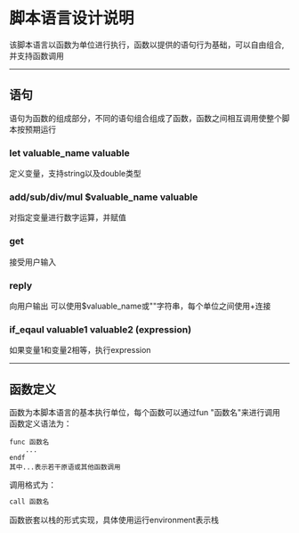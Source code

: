 # 脚本语言设计说明
该脚本语言以函数为单位进行执行，函数以提供的语句行为基础，可以自由组合,并支持函数调用
***
##  语句
语句为函数的组成部分，不同的语句组合组成了函数，函数之间相互调用使整个脚本按预期运行
### let valuable_name valuable
定义变量，支持string以及double类型    
### add/sub/div/mul $valuable_name valuable
对指定变量进行数字运算，并赋值
### get
接受用户输入
### reply
向用户输出
可以使用$valuable_name或""字符串，每个单位之间使用+连接
### if_eqaul valuable1 valuable2 (expression)
如果变量1和变量2相等，执行expression
***
## 函数定义
函数为本脚本语言的基本执行单位，每个函数可以通过fun "函数名"来进行调用
函数定义语法为：
```
func 函数名
    ...
endf
其中...表示若干原语或其他函数调用
```
调用格式为：
```c++
call 函数名
```
函数嵌套以栈的形式实现，具体使用运行environment表示栈
